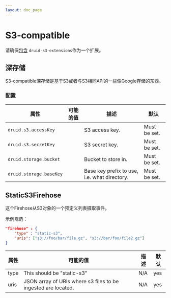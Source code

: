 ```yaml
---
layout: doc_page
---
```


# S3-compatible

请确保[包含](../../operations/including-extensions.html) `druid-s3-extensions`作为一个扩展。

## 深存储

S3-compatible深存储是基于S3或者与S3相同API的一些像Google存储的东西。
### 配置

|属性|可能的值|描述|默认|
|--------|---------------|-----------|-------|
|`druid.s3.accessKey`||S3 access key.|Must be set.|
|`druid.s3.secretKey`||S3 secret key.|Must be set.|
|`druid.storage.bucket`||Bucket to store in.|Must be set.|
|`druid.storage.baseKey`||Base key prefix to use, i.e. what directory.|Must be set.|

## StaticS3Firehose

这个Firehose从S3对象的一个预定义列表摄取事件。

示例规范：

```json
"firehose" : {
    "type" : "static-s3",
    "uris": ["s3://foo/bar/file.gz", "s3://bar/foo/file2.gz"]
}
```

|属性|可能的值|描述|默认|
|--------|-----------|-------|---------|
|type|This should be "static-s3"|N/A|yes|
|uris|JSON array of URIs where s3 files to be ingested are located.|N/A|yes|
